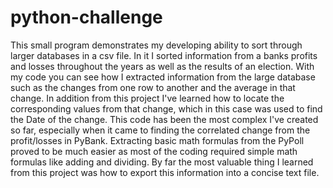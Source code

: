# python-challenge
This small program demonstrates my developing ability to sort through larger databases in a csv file.
In it I sorted information from a banks profits and losses throughout the years as well as the results of an election. 
With my code you can see how I extracted information from the large database such as the changes from one row to another and the average in that change. 
In addition from this project I've learned how to locate the corresponding values from that change, which in this case was used to find the Date of the 
change.
This code has been the most complex I've created so far, especially when it came to finding the correlated change from the profit/losses in PyBank. 
Extracting basic math formulas from the PyPoll proved to be much easier as most of the coding required simple math formulas like adding and dividing. 
By far the most valuable thing I learned from this project was how to export this information into a concise text file. 